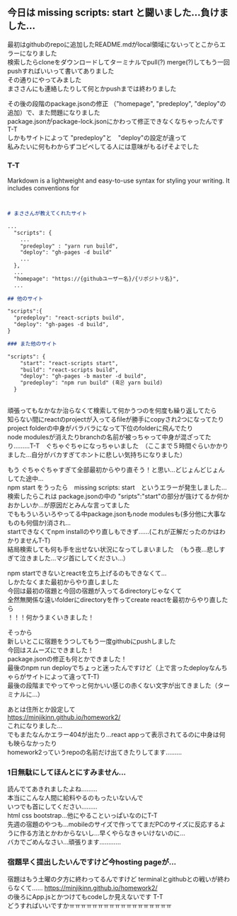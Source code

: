 ## 今日は missing scripts: start と闘いました…負けました…

最初はgithubのrepoに追加したREADME.mdがlocal領域にないってとこからエラーになりました<br />
検索したらcloneをダウンロードしてターミナルでpull(?) merge(?)してもう一回pushすればいいって書いてありました<br />
その通りにやってみました<br />
まささんにも連絡したりして何とかpushまでは終わりました<br />

その後の段階のpackage.jsonの修正 （"homepage", "predeploy", "deploy"の追加）で、また問題になりました<br />
package.jsonがpackage-lock.jsonにかわって修正できなくなちゃったんです T-T<br />
しかもサイトによって "predeploy"と　"deploy"の設定が違って<br />
私みたいに何もわからずコピペしてる人には意味がもるげそよでした<br />


### T-T

Markdown is a lightweight and easy-to-use syntax for styling your writing. It includes conventions for

```markdown


# まささんが教えてくれたサイト

...
  "scripts": {
    ...
    "predeploy" : "yarn run build",
    "deploy": "gh-pages -d build"
    ...
  },
  ...
  "homepage": "https://{githubユーザー名}/{リポジトリ名}",
  ...
  
## 他のサイト

"scripts":{ 
  "predeploy": "react-scripts build", 
  "deploy": "gh-pages -d build", 
}

### また他のサイト

"scripts": {
    "start": "react-scripts start",
    "build": "react-scripts build",
    "deploy": "gh-pages -b master -d build",
    "predeploy": "npm run build" (혹은 yarn build)
  }
  
```

頑張ってもなかなか治らなくて検索して何かうつのを何度も繰り返してたら<br />
知らない間にreactのprojectが入ってるfileが勝手にcopyされ2つになってたり<br />
project folderの中身がバラバラになって下位のfolderに飛んでたり<br />
node modulesが消えたりbranchの名前が被っちゃって中身が混ざってたり………T-T　ぐちゃぐちゃになっちゃいました　（ここまで５時間ぐらいかかりました…自分がバカすぎてホントに悲しい気持ちになりました）<br />

もう
ぐちゃぐちゃすぎて全部最初からやり直そう！と思い…どじょんどじょんしてた途中…<br />
npm start をうったら　missing scripts: start　というエラーが発生しました…<br />
検索したらこれは package.jsonの中の "sripts":"start"の部分が抜けてるか何かおかしいか…が原因だとみんな言ってました<br />
でももういろいろやってる中package.jsonもnode modulesも(多分他に大事なものも何個か)消され…<br />
startできなくてnpm installのやり直しもできず……(これが正解だったのかはわかりませんT-T)<br />
結局検索しても何も手を出せない状況になってしまいました　（もう夜…悲しすぎて泣きました…マジ首にしてください…）<br />

npm startできないとreactを立ち上げるのもできなくて…<br />
しかたなくまた最初からやり直しました<br />
今回は最初の宿題と今回の宿題が入ってるdirectoryじゃなくて<br />
全然無関係な遠いfolderにdirectoryを作ってcreate reactを最初からやり直したら<br />
！！！何かうまくいきました！<br />

そっから<br />
新しいとこに宿題をうつしてもう一度githubにpushしました<br />
今回はスムーズにできました！<br />
package.jsonの修正も何とかできました！<br />
最後のnpm run deployでちょっと迷ったんですけど（上で言ったdeployなんちゃらがサイトによって違ってT-T)<br />
最後の段階までやってやっと何かいい感じの赤くない文字が出てきました（ターミナルに…）<br />

あとは住所とか設定して<br />
https://minjikinn.github.io/homework2/<br />
これになりました…<br />
でもまたなんかエラー404が出たり…react appって表示されてるのに中身は何も映らなかったり<br />
homework2っていうrepoの名前だけ出てきたりしてます………<br />



### 1日無駄にしてほんとにすみません…


読んでてあきれましたよね………<br />
本当にこんな人間に給料やるのもったいないんで<br />
いつでも首にしてください………<br />
html css bootstrap…他にやることいっぱいなのにT-T<br />
先週の宿題のやつも…mobileのサイズで作っててまだPCのサイズに反応するように作る方法とかわからないし…早くやらなきゃいけないのに…<br />
バカでごめんなさい…頑張ります…………<br />



### 宿題早く提出したいんですけど今hosting pageが…

宿題はもう土曜の夕方に終わってるんですけど
terminalとgithubとの戦いが終わらなくて……
https://minjikinn.github.io/homework2/<br />
の後ろにApp.jsとかつけてもcodeしか見えないです T-T<br />
どうすればいいですかㅠㅠㅠㅠㅠㅠㅠㅠㅠㅠㅠㅠㅠㅠㅠㅠㅠㅠ<br />


